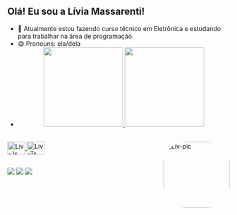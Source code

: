 ## Olá! Eu sou a Lívia Massarenti!

- 🔭 Atualmente estou fazendo curso técnico em Eletrônica e estudando para trabalhar na área de programação.
- 😄 Pronouns: ela/dela
- <div align="center">
  <a href="https://github.com/livmassarenti">
   <img height="180em" src="https://github-readme-stats.vercel.app/api?username=livmassarenti&show_icons=true&theme=tokyonight&include_all_commits=true&count_private=true"/>
  <img height="180em" src="https://github-readme-stats.vercel.app/api/top-langs/?username=livmassarenti&layout=compact&langs_count=7&theme=tokyonight"/>
</div>
<div style="display: inline_block"><br>
  <img align="center" alt="Liv-Js" height="30" width="40" src="https://cdn.jsdelivr.net/gh/devicons/devicon/icons/arduino/arduino-plain-wordmark.svg">
  <img align="center" alt="Liv-Ts" height="30" width="40" src="https://cdn.jsdelivr.net/gh/devicons/devicon/icons/cplusplus/cplusplus-plain.svg">
 <img align="right" alt="Liv-pic" height="150" style="border-radius:50px;" src="https://cdn.discordapp.com/attachments/990791506317180978/990791779836125214/263035_0D8cOdpm.png">
</div>

  ##
  
  <div> 
  <a href="https://instagram.com/liviamassarenti" target="_blank"><img src="https://img.shields.io/badge/-Instagram-%23E4405F?style=for-the-badge&logo=instagram&logoColor=white" target="_blank"></a>
  <a href = "mailto:livia.massarenti@hotmail.com"><img src="https://img.shields.io/badge/Microsoft_Outlook-0078D4?style=for-the-badge&logo=microsoft-outlook&logoColor=white" target="_blank"></a>
  <a href="https://www.linkedin.com/in/liviamassarenti" target="_blank"><img src="https://img.shields.io/badge/-LinkedIn-%230077B5?style=for-the-badge&logo=linkedin&logoColor=white" target="_blank"></a> 
